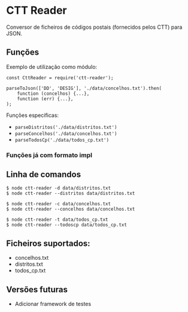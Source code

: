 # CTT Reader
Conversor de ficheiros de códigos postais (fornecidos pelos CTT) para JSON.

## Funções
Exemplo de utilização como módulo:
```
const CttReader = require('ctt-reader');

parseToJson(['DD', 'DESIG'], './data/concelhos.txt').then(
    function (concelhos) {...},
    function (err) {...},
);
```

Funções específicas:
- `parseDistritos('./data/distritos.txt')`
- `parseConcelhos('./data/concelhos.txt')`
- `parseTodosCp('./data/todos_cp.txt')`

### Funções já com formato impl

## Linha de comandos
```
$ node ctt-reader -d data/distritos.txt
$ node ctt-reader --distritos data/distritos.txt

$ node ctt-reader -c data/concelhos.txt
$ node ctt-reader --concelhos data/concelhos.txt

$ node ctt-reader -t data/todos_cp.txt
$ node ctt-reader --todoscp data/todos_cp.txt
```

## Ficheiros suportados:
- concelhos.txt
- distritos.txt
- todos_cp.txt

## Versões futuras
- Adicionar framework de testes